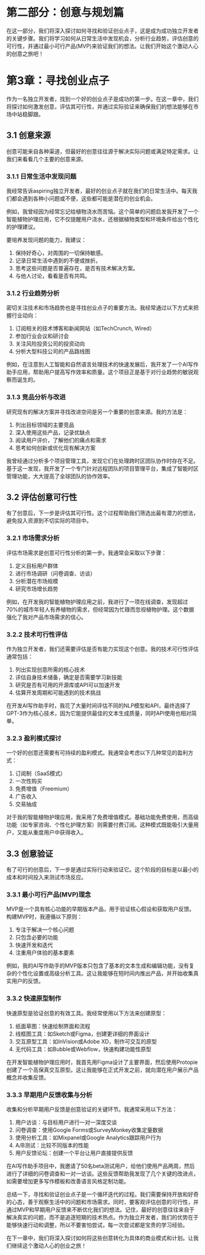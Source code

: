 # 第二部分：创意与规划篇

在这一部分，我们将深入探讨如何寻找和验证创业点子，这是成为成功独立开发者的关键步骤。我们将学习如何从日常生活中发现机会，分析行业趋势，评估创意的可行性，并通过最小可行产品(MVP)来验证我们的想法。让我们开始这个激动人心的创意之旅吧！

# 第3章：寻找创业点子

作为一名独立开发者，找到一个好的创业点子是成功的第一步。在这一章中，我们将探讨如何激发创意，评估其可行性，并通过实际验证来确保我们的想法能够在市场中站稳脚跟。

## 3.1 创意来源

创意可能来自各种渠道，但最好的创意往往源于解决实际问题或满足特定需求。让我们来看看几个主要的创意来源。

### 3.1.1 日常生活中发现问题

我经常告诉aspiring独立开发者，最好的创业点子就在我们的日常生活中。每天我们都会遇到各种小问题或不便，这些都可能是潜在的创业机会。

例如，我曾经因为经常忘记给植物浇水而苦恼。这个简单的问题启发我开发了一个智能植物护理应用，它不仅提醒用户浇水，还根据植物类型和环境条件给出个性化的护理建议。

要培养发现问题的能力，我建议：

1. 保持好奇心，对周围的一切保持敏感。
2. 记录日常生活中遇到的不便或挫折。
3. 思考这些问题是否普遍存在，是否有技术解决方案。
4. 与他人讨论，看看是否有共鸣。

### 3.1.2 行业趋势分析

密切关注技术和市场趋势也是寻找创业点子的重要方法。我经常通过以下方式来把握行业动向：

1. 订阅相关的技术博客和新闻网站（如TechCrunch, Wired）
2. 参加行业会议和研讨会
3. 关注风险投资公司的投资动向
4. 分析大型科技公司的产品路线图

例如，在注意到人工智能和自然语言处理技术的快速发展后，我开发了一个AI写作助手应用，帮助用户提高写作效率和质量。这个项目正是基于对行业趋势的敏锐观察而诞生的。

### 3.1.3 竞品分析与改进

研究现有的解决方案并寻找改进空间是另一个重要的创意来源。我的方法是：

1. 列出目标领域的主要竞品
2. 深入使用这些产品，记录优缺点
3. 阅读用户评价，了解他们的痛点和需求
4. 思考如何创新或优化现有解决方案

我曾经通过分析多个项目管理工具，发现它们在处理跨时区团队协作时存在不足。基于这一发现，我开发了一个专门针对远程团队的项目管理平台，集成了智能时区管理功能，大大提高了全球团队的协作效率。

## 3.2 评估创意可行性

有了创意后，下一步是评估其可行性。这个过程帮助我们筛选出最有潜力的想法，避免投入资源到不切实际的项目中。

### 3.2.1 市场需求分析

评估市场需求是创意可行性分析的第一步。我通常会采取以下步骤：

1. 定义目标用户群体
2. 进行市场调研（问卷调查、访谈）
3. 分析潜在市场规模
4. 研究市场增长趋势

例如，在开发我的智能植物护理应用之前，我进行了一项在线调查，发现超过70%的城市年轻人有养植物的需求，但经常因为忙碌而忽视植物护理。这个数据强化了我对产品市场需求的信心。

### 3.2.2 技术可行性评估

作为独立开发者，我们还需要评估是否有能力实现这个创意。我的技术可行性评估通常包括：

1. 列出实现创意所需的核心技术
2. 评估自身技术储备，确定是否需要学习新技能
3. 研究是否有可用的开源库或API可以加速开发
4. 估算开发周期和可能遇到的技术挑战

在开发AI写作助手时，我花了大量时间评估不同的NLP模型和API，最终选择了GPT-3作为核心技术，因为它能提供最佳的文本生成质量，同时API使用也相对简单。

### 3.2.3 盈利模式探讨

一个好的创意还需要有可持续的盈利模式。我通常会考虑以下几种常见的盈利方式：

1. 订阅制（SaaS模式）
2. 一次性购买
3. 免费增值（Freemium）
4. 广告收入
5. 交易抽成

对于我的智能植物护理应用，我采用了免费增值模式。基础功能免费使用，而高级功能（如专家咨询、个性化护理方案）则需要付费订阅。这种模式既能吸引大量用户，又能从重度用户中获得收入。

## 3.3 创意验证

有了可行的创意后，下一步是通过实际行动来验证它。这个阶段的目标是以最小的成本和时间投入来测试市场反应。

### 3.3.1 最小可行产品(MVP)理念

MVP是一个具有核心功能的早期版本产品，用于验证核心假设和获取用户反馈。构建MVP时，我遵循以下原则：

1. 专注于解决一个核心问题
2. 只包含必要的功能
3. 快速开发和迭代
4. 注重用户体验的基本要素

例如，我的AI写作助手的MVP版本只包含了基本的文本生成和编辑功能，没有复杂的个性化设置或高级分析工具。这让我能够在短时间内推出产品，并开始收集真实用户的反馈。

### 3.3.2 快速原型制作

快速原型是验证创意的有效工具。我经常使用以下方法来创建原型：

1. 纸面草图：快速绘制界面和流程
2. 线框图工具：如Sketch或Figma，创建更详细的界面设计
3. 交互原型工具：如InVision或Adobe XD，制作可交互的原型
4. 无代码工具：如Bubble或Webflow，快速构建功能性原型

在开发智能植物护理应用时，我首先用Figma设计了主要界面，然后使用Protopie创建了一个高保真交互原型。这让我能够在正式开发之前，就向潜在用户展示产品概念并收集反馈。

### 3.3.3 早期用户反馈收集与分析

收集和分析早期用户反馈是创意验证的关键环节。我通常采用以下方法：

1. 用户访谈：与目标用户进行一对一深度交谈
2. 问卷调查：使用Google Forms或SurveyMonkey收集定量数据
3. 使用分析工具：如Mixpanel或Google Analytics跟踪用户行为
4. A/B测试：比较不同版本的性能
5. 用户反馈论坛：创建一个平台让用户直接提供反馈

在AI写作助手项目中，我邀请了50名beta测试用户，给他们使用产品两周，然后进行了详细的问卷调查和一对一访谈。这些反馈帮助我发现了几个关键的改进点，如需要增加更多写作模板和改善语言风格定制功能。

总结一下，寻找和验证创业点子是一个循环迭代的过程。我们需要保持开放和好奇的心态，善于观察生活中的问题和市场需求。同时，要客观评估创意的可行性，并通过MVP和早期用户反馈来不断优化我们的想法。记住，最好的创意往往来自于解决真实的问题，而不是追逐短期的技术热点。作为独立开发者，我们的优势在于能够快速行动和调整，所以不要害怕尝试，每一次尝试都是宝贵的学习经验。

在下一章中，我们将深入探讨如何将这些创意转化为具体的商业模式和计划。让我们继续这个激动人心的创业之旅！